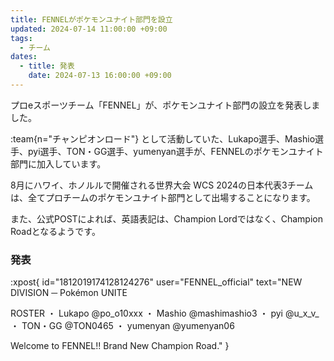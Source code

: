 ```yaml
---
title: FENNELがポケモンユナイト部門を設立
updated: 2024-07-14 11:00:00 +09:00
tags:
  - チーム
dates:
  - title: 発表
    date: 2024-07-13 16:00:00 +09:00
---
```


プロeスポーツチーム「FENNEL」が、ポケモンユナイト部門の設立を発表しました。

<!-- more -->

:team{n="チャンピオンロード"} として活動していた、Lukapo選手、Mashio選手、pyi選手、TON・GG選手、yumenyan選手が、FENNELのポケモンユナイト部門に加入しています。

8月にハワイ、ホノルルで開催される世界大会 WCS 2024の日本代表3チームは、全てプロチームのポケモンユナイト部門として出場することになります。

また、公式POSTによれば、英語表記は、Champion Lordではなく、Champion Roadとなるようです。

### 発表

:xpost{
  id="1812019174128124276"
  user="FENNEL_official"
  text="NEW DIVISION ─ Pokémon UNITE

  ROSTER
  ・ Lukapo @po_o10xxx
  ・ Mashio @mashimashio3
  ・ pyi @u_x_v_
  ・ TON・GG @TON0465
  ・ yumenyan @yumenyan06

  Welcome to FENNEL!!
  Brand New Champion Road."
}